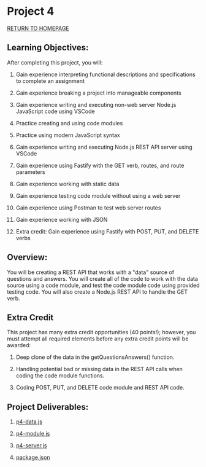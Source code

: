 # Project 4
[RETURN TO HOMEPAGE](https://connor-pfeiffer.github.io/)

## Learning Objectives:

After completing this project, you will:

1. Gain experience interpreting functional descriptions and specifications to complete an assignment

2. Gain experience breaking a project into manageable components

3. Gain experience writing and executing non-web server Node.js JavaScript code using VSCode

4. Practice creating and using code modules

5. Practice using modern JavaScript syntax

6. Gain experience writing and executing Node.js REST API server using VSCode

7. Gain experience using Fastify with the GET verb, routes, and route parameters

8. Gain experience working with static data

9. Gain experience testing code module without using a web server

10. Gain experience using Postman to test web server routes

11. Gain experience working with JSON

12. Extra credit: Gain experience using Fastify with POST, PUT, and DELETE verbs



## Overview:

You will be creating a REST API that works with a "data" source of questions and answers. You will create all of the code to work with the data source using a code module, and test the code module code using provided testing code. You will also create a Node.js REST API to handle the GET verb. 



## Extra Credit

This project has many extra credit opportunities (40 points!); however, you must attempt all required elements before any extra credit points will be awarded:

1. Deep clone of the data in the getQuestionsAnswers() function.

2. Handling potential bad or missing data in the REST API calls when coding the code module functions.

3. Coding POST, PUT, and DELETE code module and REST API code.



## Project Deliverables:

1. [p4-data.js](p4-data.js)

2. [p4-module.js](p4-module.js)

3. [p4-server.js](p4-server.js)

4. [package.json](package.json)
